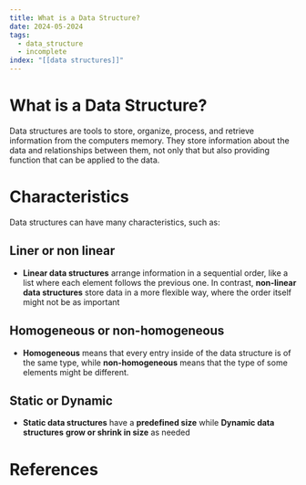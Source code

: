 ```yaml
---
title: What is a Data Structure?
date: 2024-05-2024
tags:
  - data_structure
  - incomplete
index: "[[data structures]]"
---
```


# What is a Data Structure?
Data structures are tools to store, organize, process, and retrieve information from the computers memory. They store information about the data and relationships between them, not only that but also providing function that can be applied to the data.
# Characteristics
Data structures can have many characteristics, such as:
## Liner or non linear
- **Linear data structures** arrange information in a sequential order, like a list where each element follows the previous one. In contrast, **non-linear data structures** store data in a more flexible way, where the order itself might not be as important
## Homogeneous or non-homogeneous
- **Homogeneous** means that every entry inside of the data structure is of the same type, while **non-homogeneous** means that the type of some elements might be different. 
## Static or Dynamic
- **Static data structures** have a **predefined size** while **Dynamic data structures** **grow or shrink in size** as needed

# References